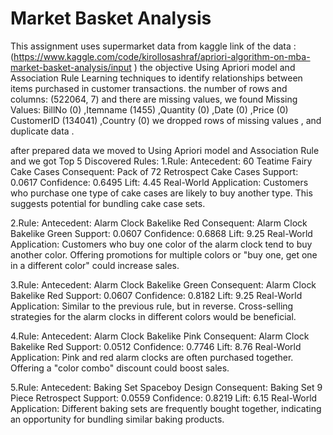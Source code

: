 # Market Basket Analysis

This assignment uses supermarket data from kaggle link of the data :(https://www.kaggle.com/code/kirollosashraf/apriori-algorithm-on-mba-market-basket-analysis/input ) the objective Using Apriori model and Association Rule Learning techniques to identify relationships between items purchased in customer transactions.
the number of rows and columns: (522064, 7) and there are missing values, we found 
Missing Values: BillNo (0) ,Itemname (1455) ,Quantity (0) ,Date (0) ,Price (0) CustomerID (134041) ,Country  (0) we dropped rows of missing values , and duplicate data .

after prepared data we moved to Using Apriori model and Association Rule and we got Top 5 Discovered Rules:
1.Rule:
Antecedent: 60 Teatime Fairy Cake Cases
Consequent: Pack of 72 Retrospect Cake Cases
Support: 0.0617
Confidence: 0.6495
Lift: 4.45
Real-World Application: Customers who purchase one type of cake cases are likely to buy another type. This suggests potential for bundling cake case sets.

2.Rule:
Antecedent: Alarm Clock Bakelike Red
Consequent: Alarm Clock Bakelike Green
Support: 0.0607
Confidence: 0.6868
Lift: 9.25
Real-World Application: Customers who buy one color of the alarm clock tend to buy another color. Offering promotions for multiple colors or "buy one, get one in a different color" could increase sales.

3.Rule:
Antecedent: Alarm Clock Bakelike Green
Consequent: Alarm Clock Bakelike Red
Support: 0.0607
Confidence: 0.8182
Lift: 9.25
Real-World Application: Similar to the previous rule, but in reverse. Cross-selling strategies for the alarm clocks in different colors would be beneficial.

4.Rule:
Antecedent: Alarm Clock Bakelike Pink
Consequent: Alarm Clock Bakelike Red
Support: 0.0512
Confidence: 0.7746
Lift: 8.76
Real-World Application: Pink and red alarm clocks are often purchased together. Offering a "color combo" discount could boost sales.

5.Rule:
Antecedent: Baking Set Spaceboy Design
Consequent: Baking Set 9 Piece Retrospect
Support: 0.0559
Confidence: 0.8219
Lift: 6.15
Real-World Application: Different baking sets are frequently bought together, indicating an opportunity for bundling similar baking products.

